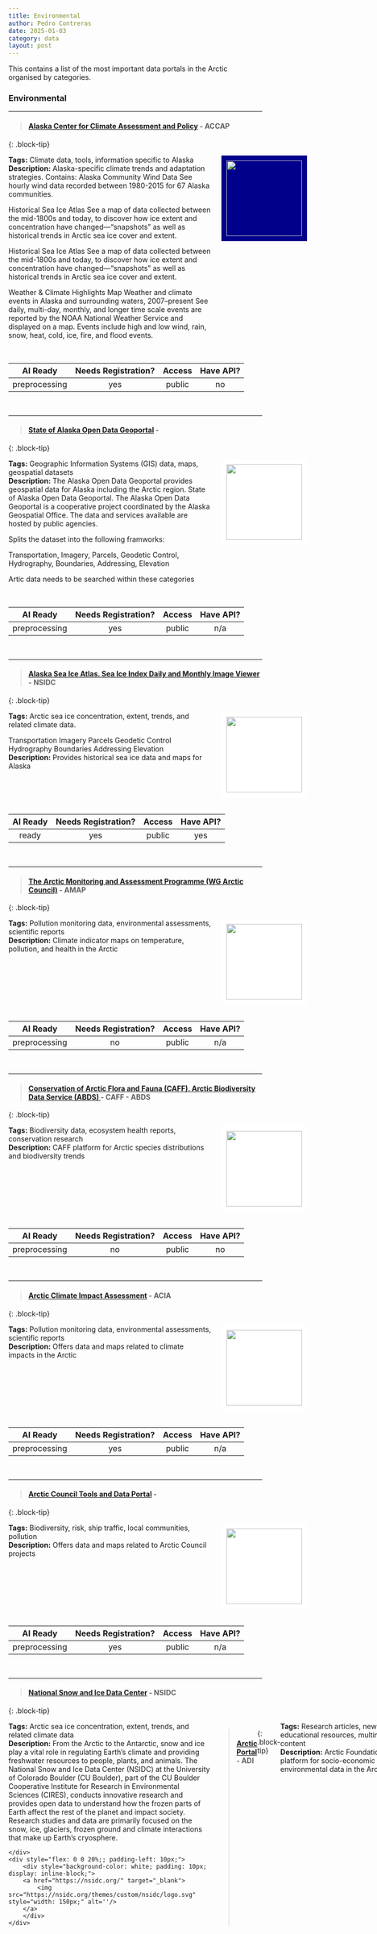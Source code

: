 ```yaml
---
title: Environmental 
author: Pedro Contreras
date: 2025-01-03
category: data
layout: post
---
```


This contains a list of the most important data portals in the Arctic organised by categories.
### Environmental
----

>#### [Alaska Center for Climate Assessment and Policy](https://uaf-accap.org/) - ACCAP
{: .block-tip}

<div style="display: flex;">
    <div style="flex: 0 0 80%;; padding-right: 10px;">
        <b>Tags:</b> Climate data, tools, information specific to Alaska<br>
        <b>Description:</b> Alaska-specific climate trends and adaptation strategies. 
Contains:
Alaska Community Wind Data
See hourly wind data recorded between 1980-2015 for 67 Alaska communities.

Historical Sea Ice Atlas
See a map of data collected between the mid-1800s and today, to discover how ice extent and concentration have changed—“snapshots” as well as historical trends in Arctic sea ice cover and extent.

Historical Sea Ice Atlas
See a map of data collected between the mid-1800s and today, to discover how ice extent and concentration have changed—“snapshots” as well as historical trends in Arctic sea ice cover and extent.

Weather & Climate Highlights Map
Weather and climate events in Alaska and surrounding waters, 2007–present
See daily, multi-day, monthly, and longer time scale events are reported by the NOAA National Weather Service and displayed on a map. Events include high and low wind, rain, snow, heat, cold, ice, fire, and flood events.
    </div>
    <div style="flex: 0 0 20%;; padding-left: 10px;">
        <div style="background-color: darkblue; padding: 10px; display: inline-block;">
        <a href="https://uaf-accap.org/" target="_blank">
            <img src="https://uaf-accap.org/wp-content/uploads/2024/05/accap-horiz-white-2.svg"  style="width: 150px;" alt=''/>
        </a>
        </div>
    </div>
</div>
<br/>

| **AI Ready**  | **Needs Registration?** | **Access**    | **Have API?** |
|:-------------:|:-----------------------:|:-------------:|:-------------:|
| preprocessing  |  yes     |  public  |  no|

<br/>


----

>#### [State of Alaska Open Data Geoportal](https://gis.data.alaska.gov/) - 
{: .block-tip}

<div style="display: flex;">
    <div style="flex: 0 0 80%;; padding-right: 10px;">
        <b>Tags:</b> Geographic Information Systems (GIS) data, maps, geospatial datasets <br>
        <b>Description:</b> The Alaska Open Data Geoportal provides geospatial data for Alaska including the Arctic region. State of Alaska Open Data Geoportal. The Alaska Open Data Geoportal is a cooperative project coordinated by the Alaska Geospatial Office. The data and services available are hosted by public agencies.

Splits the dataset into the following framworks:

Transportation, Imagery, Parcels, Geodetic Control, Hydrography, Boundaries, Addressing, Elevation

Artic data needs to be searched within these categories	
    </div>
    <div style="flex: 0 0 20%;; padding-left: 10px;">
        <div style="background-color: white; padding: 10px; display: inline-block;">
        <a href="https://gis.data.alaska.gov/" target="_blank">
            <img src="https://webcontent.alaska.gov/style/soa/20180919/images/soa-seal-colored.png"  style="width: 150px;" alt=''/>
        </a>
        </div>
    </div>
</div>
<br/>

| **AI Ready**  | **Needs Registration?** | **Access**    | **Have API?** |
|:-------------:|:-----------------------:|:-------------:|:-------------:|
| preprocessing  |  yes     |  public  |  n/a|

<br/>


----

>#### [Alaska Sea Ice Atlas. Sea Ice Index Daily and Monthly Image Viewer](https://nsidc.org/data/seaice_index/) - NSIDC
{: .block-tip}

<div style="display: flex;">
    <div style="flex: 0 0 80%;; padding-right: 10px;">
        <b>Tags:</b> Arctic sea ice concentration, extent, trends, and related climate data.

Transportation
Imagery
Parcels
Geodetic Control
Hydrography
Boundaries
Addressing
Elevation <br>
        <b>Description:</b> Provides historical sea ice data and maps for Alaska
    </div>
    <div style="flex: 0 0 20%;; padding-left: 10px;">
        <div style="background-color: white; padding: 10px; display: inline-block;">
        <a href="https://nsidc.org/data/seaice_index/" target="_blank">
            <img src="https://nsidc.org/themes/custom/nsidc/logo.svg"  style="width: 150px;" alt=''/>
        </a>
        </div>
    </div>
</div>
<br/>

| **AI Ready**  | **Needs Registration?** | **Access**    | **Have API?** |
|:-------------:|:-----------------------:|:-------------:|:-------------:|
| ready  |  yes     |  public  |  yes|

<br/>


----

>#### [The Arctic Monitoring and Assessment Programme (WG Arctic Council)](https://www.amap.no/) - AMAP
{: .block-tip}

<div style="display: flex;">
    <div style="flex: 0 0 80%;; padding-right: 10px;">
        <b>Tags:</b> Pollution monitoring data, environmental assessments, scientific reports<br>
        <b>Description:</b> Climate indicator maps on temperature, pollution, and health in the Arctic
    </div>
    <div style="flex: 0 0 20%;; padding-left: 10px;">
        <div style="background-color: white; padding: 10px; display: inline-block;">
        <a href="https://www.amap.no/" target="_blank">
            <img src="https://www.amap.no/images/arctic-council-small.svg"  style="width: 150px;" alt=''/>
        </a>
        </div>
    </div>
</div>
<br/>

| **AI Ready**  | **Needs Registration?** | **Access**    | **Have API?** |
|:-------------:|:-----------------------:|:-------------:|:-------------:|
| preprocessing  |  no     |  public  |  n/a|

<br/>


----

>#### [Conservation of Arctic Flora and Fauna (CAFF). Arctic Biodiversity Data Service (ABDS) ](https://caff.is/work/projects/arctic-biodiversity-data-service/) - CAFF - ABDS
{: .block-tip}

<div style="display: flex;">
    <div style="flex: 0 0 80%;; padding-right: 10px;">
        <b>Tags:</b> Biodiversity data, ecosystem health reports, conservation research<br>
        <b>Description:</b> CAFF platform for Arctic species distributions and biodiversity trends
    </div>
    <div style="flex: 0 0 20%;; padding-left: 10px;">
        <div style="background-color: white; padding: 10px; display: inline-block;">
        <a href="https://caff.is/work/projects/arctic-biodiversity-data-service/" target="_blank">
            <img src="https://caff.is/site/assets/files/1039/caff-sq.png"  style="width: 150px;" alt=''/>
        </a>
        </div>
    </div>
</div>
<br/>

| **AI Ready**  | **Needs Registration?** | **Access**    | **Have API?** |
|:-------------:|:-----------------------:|:-------------:|:-------------:|
| preprocessing  |  no     |  public  |  no|

<br/>


----

>#### [Arctic Climate Impact Assessment](https://acia.amap.no/) - ACIA
{: .block-tip}

<div style="display: flex;">
    <div style="flex: 0 0 80%;; padding-right: 10px;">
        <b>Tags:</b> Pollution monitoring data, environmental assessments, scientific reports<br>
        <b>Description:</b> Offers data and maps related to climate impacts in the Arctic
    </div>
    <div style="flex: 0 0 20%;; padding-left: 10px;">
        <div style="background-color: white; padding: 10px; display: inline-block;">
        <a href="https://acia.amap.no/" target="_blank">
            <img src="https://static.amap.no/uploads/logos/AMAP_ACIA.svg"  style="width: 150px;" alt=''/>
        </a>
        </div>
    </div>
</div>
<br/>

| **AI Ready**  | **Needs Registration?** | **Access**    | **Have API?** |
|:-------------:|:-----------------------:|:-------------:|:-------------:|
| preprocessing  |  yes     |  public  |  n/a|

<br/>


----

>#### [Arctic Council Tools and Data Portal](https://arctic-council.org/resources/tools-and-data/) - 
{: .block-tip}

<div style="display: flex;">
    <div style="flex: 0 0 80%;; padding-right: 10px;">
        <b>Tags:</b> Biodiversity, risk, ship traffic, local communities, pollution<br>
        <b>Description:</b> Offers data and maps related to Arctic Council projects
    </div>
    <div style="flex: 0 0 20%;; padding-left: 10px;">
        <div style="background-color: white; padding: 10px; display: inline-block;">
        <a href="https://arctic-council.org/resources/tools-and-data/" target="_blank">
            <img src="https://arctic-council.org/site/assets/files/1/artboard_2.0x75.png"  style="width: 150px;" alt=''/>
        </a>
        </div>
    </div>
</div>
<br/>

| **AI Ready**  | **Needs Registration?** | **Access**    | **Have API?** |
|:-------------:|:-----------------------:|:-------------:|:-------------:|
| preprocessing  |  yes     |  public  |  n/a|

<br/>


----

>#### [National Snow and Ice Data Center](https://nsidc.org/) - NSIDC
{: .block-tip}

<div style="display: flex;">
    <div style="flex: 0 0 80%;; padding-right: 10px;">
        <b>Tags:</b> Arctic sea ice concentration, extent, trends, and related climate data <br>
        <b>Description:</b> From the Arctic to the Antarctic, snow and ice play a vital role in regulating Earth’s climate and providing freshwater resources to people, plants, and animals. The National Snow and Ice Data Center (NSIDC) at the University of Colorado Boulder (CU Boulder), part of the CU Boulder Cooperative Institute for Research in Environmental Sciences (CIRES), conducts innovative research and provides open data to understand how the frozen parts of Earth affect the rest of the planet and impact society. Research studies and data are primarily focused on the snow, ice, glaciers, frozen ground and climate interactions that make up Earth’s cryosphere.

    </div>
    <div style="flex: 0 0 20%;; padding-left: 10px;">
        <div style="background-color: white; padding: 10px; display: inline-block;">
        <a href="https://nsidc.org/" target="_blank">
            <img src="https://nsidc.org/themes/custom/nsidc/logo.svg"  style="width: 150px;" alt=''/>
        </a>
        </div>
    </div>
</div>
<br/>

| **AI Ready**  | **Needs Registration?** | **Access**    | **Have API?** |
|:-------------:|:-----------------------:|:-------------:|:-------------:|
| preprocessing  |  yes     |  public  |  yes|

<br/>


----

>#### [Arctic Portal](https://www.arcticportal.org/) - ADI
{: .block-tip}

<div style="display: flex;">
    <div style="flex: 0 0 80%;; padding-right: 10px;">
        <b>Tags:</b> Research articles, news, educational resources, multimedia content<br>
        <b>Description:</b> Arctic Foundation‚ platform for socio-economic and environmental data in the Arctic
    </div>
    <div style="flex: 0 0 20%;; padding-left: 10px;">
        <div style="background-color: darkblue; padding: 10px; display: inline-block;">
        <a href="https://www.arcticportal.org/" target="_blank">
            <img src="https://arcticportal.org/images/headers/arctic_portal.png"  style="width: 150px;" alt=''/>
        </a>
        </div>
    </div>
</div>
<br/>

| **AI Ready**  | **Needs Registration?** | **Access**    | **Have API?** |
|:-------------:|:-----------------------:|:-------------:|:-------------:|
| preprocessing  |  no     |  public  |  n/a|

<br/>


----

>#### [Arctic Research Consortium of the United States](https://www.arcus.org/) - ARCUS
{: .block-tip}

<div style="display: flex;">
    <div style="flex: 0 0 80%;; padding-right: 10px;">
        <b>Tags:</b> news, programs<br>
        <b>Description:</b> Provides a communite related to Arctic research in the United States
    </div>
    <div style="flex: 0 0 20%;; padding-left: 10px;">
        <div style="background-color: white; padding: 10px; display: inline-block;">
        <a href="https://www.arcus.org/" target="_blank">
            <img src="https://www.arcus.org/files/resize/page/images/23073/arcus_2022color_nosmalltext-100x100.png"  style="width: 150px;" alt=''/>
        </a>
        </div>
    </div>
</div>
<br/>

| **AI Ready**  | **Needs Registration?** | **Access**    | **Have API?** |
|:-------------:|:-----------------------:|:-------------:|:-------------:|
| preprocessing  |  no     |  public  |  no|

<br/>

